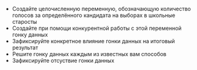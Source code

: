 - Создайте целочисленную переменную, обозначающую количество голосов за
определённого кандидата на выборах в школьные старосты
- Создайте при помощи конкурентной работы с этой переменной гонку данных
- Зафиксируйте конкретное влияние гонки данных на итоговый результат
- Решите гонку данных каждым из известных вам способов
- Зафиксируйте отсуствие гонки данных
